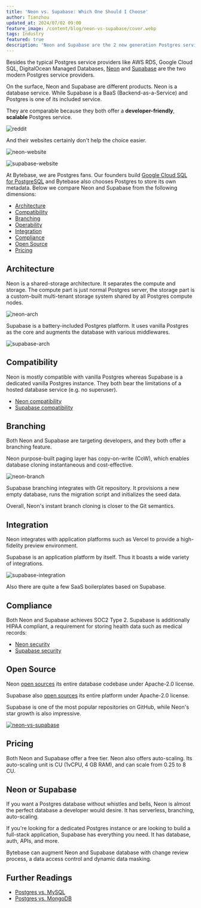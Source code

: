```yaml
---
title: 'Neon vs. Supabase: Which One Should I Choose'
author: Tianzhou
updated_at: 2024/07/02 09:00
feature_image: /content/blog/neon-vs-supabase/cover.webp
tags: Industry
featured: true
description: 'Neon and Supabase are the 2 new generation Postgres service providers. This is an extensive comparison between Neon and Supabase on architecture, compatibility, developer workflow, scalability, operability, integration, compliance, pricing and more.'
---
```


Besides the typical Postgres service providers like AWS RDS, Google Cloud SQL, DigitalOcean Managed Databases, [Neon](https://neon.tech/) and [Supabase](https://supabase.com/) are the two modern Postgres service providers.

On the surface, Neon and Supabase are different products. Neon is a database service. While Supabase is a BaaS (Backend-as-a-Service) and Postgres is one of its included service.

They are comparable because they both offer a **developer-friendly**, **scalable** Postgres service.

![reddit](/content/blog/neon-vs-supabase/reddit.webp)

And their websites certainly don't help the choice easier.

![neon-website](/content/blog/neon-vs-supabase/neon-site.webp)

![supabase-website](/content/blog/neon-vs-supabase/supabase-site.webp)

At Bytebase, we are Postgres fans. Our founders build [Google Cloud SQL for PostgreSQL](https://cloud.google.com/sql) and Bytebase
also chooses Postgres to store its own metadata. Below we compare Neon and Supabase from
the following dimensions:

- [Architecture](#architecture)
- [Compatibility](#compatibility)
- [Branching](#branching)
- [Operability](#operability)
- [Integration](#integration)
- [Compliance](#compliance)
- [Open Source](#open-source)
- [Pricing](#pricing)

## Architecture

Neon is a shared-storage architecture. It separates the compute and storage. The compute part is
just normal Postgres server, the storage part is a custom-built multi-tenant storage system shared
by all Postgres compute nodes.

![neon-arch](/content/blog/neon-vs-supabase/neon-arch.webp)

Supabase is a battery-included Postgres platform. It uses vanilla Postgres as the core and augments the
database with various middlewares.

![supabase-arch](/content/blog/neon-vs-supabase/supabase-arch.webp)

## Compatibility

Neon is mostly compatible with vanilla Postgres whereas Supabase is a dedicated vanilla Postgres instance. They both bear the limitations of
a hosted database service (e.g. no superuser).

- [Neon compatibility](https://neon.tech/docs/reference/compatibility)
- [Supabase compatibility](https://supabase.com/docs/guides/database/postgres/roles-superuser)

## Branching

Both Neon and Supabase are targeting developers, and they both offer a branching feature.

Neon purpose-built paging layer has copy-on-write (CoW), which enables database cloning instantaneous and cost-effective.

![neon-branch](/content/blog/neon-vs-supabase/neon-branch.webp)

Supabase branching integrates with Git repository. It provisions a new empty database, runs the migration script and initializes the seed data.

Overall, Neon's instant branch cloning is closer to the Git semantics.

## Integration

Neon integrates with application platforms such as Vercel to provide a high-fidelity preview environment.

Supabase is an application platform by itself. Thus it boasts a wide variety of integrations.

![supabase-integration](/content/blog/neon-vs-supabase/supabase-integration.webp)

Also there are quite a few SaaS boilerplates based on Supabase.

## Compliance

Both Neon and Supabase achieves SOC2 Type 2. Supabase is additionally HIPAA compliant, a requirement for storing health data such as medical records:

- [Neon security](https://neon.tech/docs/security/security-overview)
- [Supabase security](https://supabase.com/security)

## Open Source

Neon [open sources](https://github.com/neondatabase/neon) its entire database codebase under Apache-2.0 license.

Supabase also [open sources](https://github.com/supabase/supabase) its entire platform under Apache-2.0 license.

Supabase is one of the most popular repositories on GitHub, while Neon's star growth is also impressive.

[![neon-vs-supabase](/content/blog/neon-vs-supabase/supabase-vs-neon.webp)](https://star-history.com/#supabase/supabase&neondatabase/neon&Date)

## Pricing

Both Neon and Supabase offer a free tier. Neon also offers auto-scaling. Its auto-scaling unit is
CU (1vCPU, 4 GB RAM), and can scale from 0.25 to 8 CU.

## Neon or Supabase

If you want a Postgres database without whistles and bells, Neon is almost the perfect database a developer would desire. It has serverless, branching, auto-scaling.

If you're looking for a dedicated Postgres instance or are looking to build a full-stack application, Supabase has everything
you need. It has database, auth, APIs, and more.

<HintBlock type="info">

Bytebase can augment Neon and Supabase database with change review process, a data access control and dynamic data masking.

</HintBlock>

## Further Readings

- [Postgres vs. MySQL](/blog/postgres-vs-mysql)
- [Postgres vs. MongoDB](/blog/postgres-vs-mongodb)
